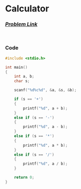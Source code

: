 # Calculator
### [*Problem Link*](https://codeforces.com/group/MWSDmqGsZm/contest/219158/problem/O)


<br> 

### Code
```c
#include <stdio.h>

int main()
{
    int a, b;
    char s;

    scanf("%d%c%d", &a, &s, &b);

    if (s == '+')
    {
        printf("%d", a + b);
    }
    else if (s == '-')
    {
        printf("%d", a - b);
    }
    else if (s == '*')
    {
        printf("%d", a * b);
    }
    else if (s == '/')
    {
        printf("%d", a / b);
    }

    return 0;
}
```